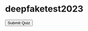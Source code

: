 # deepfaketest2023

<div id="quiz"></div>
<button id="submit">Submit Quiz</button>
<div id="results"></div>
<script src="js/quizz.js"></script>